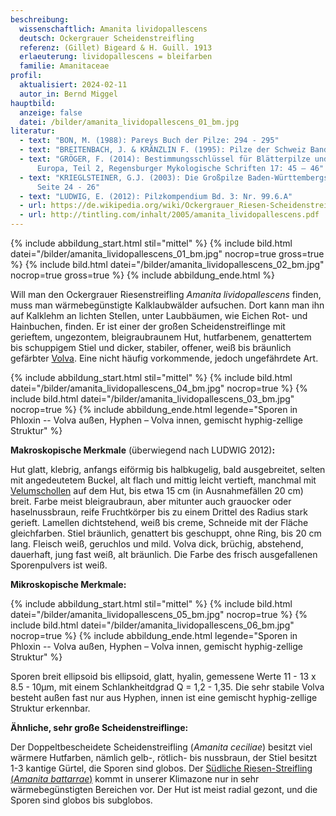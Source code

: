 ```yaml
---
beschreibung:
  wissenschaftlich: Amanita lividopallescens
  deutsch: Ockergrauer Scheidenstreifling
  referenz: (Gillet) Bigeard & H. Guill. 1913
  erlaeuterung: lividopallescens = bleifarben
  familie: Amanitaceae
profil:
  aktualisiert: 2024-02-11
  autor_in: Bernd Miggel
hauptbild:
  anzeige: false
  datei: /bilder/amanita_lividopallescens_01_bm.jpg
literatur:
  - text: "BON, M. (1988): Pareys Buch der Pilze: 294 - 295"
  - text: "BREITENBACH, J. & KRÄNZLIN F. (1995): Pilze der Schweiz Band 4, Nr. 140"
  - text: "GRÖGER, F. (2014): Bestimmungsschlüssel für Blätterpilze und Röhrlinge in
      Europa, Teil 2, Regensburger Mykologische Schriften 17: 45 – 46"
  - text: "KRIEGLSTEINER, G.J. (2003): Die Großpilze Baden-Württembergs, Band 4,
      Seite 24 - 26"
  - text: "LUDWIG, E. (2012): Pilzkompendium Bd. 3: Nr. 99.6.A"
  - url: https://de.wikipedia.org/wiki/Ockergrauer_Riesen-Scheidenstreifling
  - url: http://tintling.com/inhalt/2005/amanita_lividopallescens.pdf
---
```

{% include abbildung_start.html stil="mittel" %}
{% include bild.html datei="/bilder/amanita_lividopallescens_01_bm.jpg" nocrop=true gross=true %}
{% include bild.html datei="/bilder/amanita_lividopallescens_02_bm.jpg" nocrop=true gross=true %}
{% include abbildung_ende.html %}

Will man den Ockergrauer Riesenstreifling *Amanita lividopallescens* finden, muss man wärmebegünstigte Kalklaubwälder aufsuchen. Dort kann man ihn auf Kalklehm an lichten Stellen, unter Laubbäumen, wie Eichen Rot- und Hainbuchen, finden. Er ist einer der großen Scheidenstreiflinge mit gerieftem, ungezontem, bleigraubraunem Hut, hutfarbenem, genattertem bis schuppigem Stiel und dicker, stabiler, offener, weiß bis bräunlich gefärbter [Volva](Volva "Glossar"). Eine nicht häufig vorkommende, jedoch ungefährdete Art.

{% include abbildung_start.html stil="mittel" %}
{% include bild.html datei="/bilder/amanita_lividopallescens_04_bm.jpg" nocrop=true %}
{% include bild.html datei="/bilder/amanita_lividopallescens_03_bm.jpg" nocrop=true %}
{% include abbildung_ende.html legende="Sporen in Phloxin -- Volva außen, Hyphen – Volva innen, gemischt hyphig-zellige Struktur" %}

**Makroskopische Merkmale** (überwiegend nach LUDWIG 2012)**:**

Hut glatt, klebrig, anfangs eiförmig bis halbkugelig, bald ausgebreitet, selten mit angedeutetem Buckel, alt flach und mittig leicht vertieft, manchmal mit [Velumschollen](Velum "Glossar") auf dem Hut, bis etwa 15 cm (in Ausnahmefällen 20 cm) breit. Farbe meist bleigraubraun, aber mitunter auch grauocker oder haselnussbraun, reife Fruchtkörper bis zu einem Drittel des Radius stark gerieft. Lamellen dichtstehend, weiß bis creme, Schneide mit der Fläche gleichfarben. Stiel bräunlich, genattert bis geschuppt, ohne Ring, bis 20 cm lang. Fleisch weiß, geruchlos und mild. Volva dick, brüchig, abstehend, dauerhaft, jung fast weiß, alt bräunlich. Die Farbe des frisch ausgefallenen Sporenpulvers ist weiß.

**Mikroskopische Merkmale:**

{% include abbildung_start.html stil="mittel" %}
{% include bild.html datei="/bilder/amanita_lividopallescens_05_bm.jpg" nocrop=true %}
{% include bild.html datei="/bilder/amanita_lividopallescens_06_bm.jpg" nocrop=true %}
{% include abbildung_ende.html legende="Sporen in Phloxin -- Volva außen, Hyphen – Volva innen, gemischt hyphig-zellige Struktur" %}

Sporen breit ellipsoid bis ellipsoid, glatt, hyalin, gemessene Werte 11 - 13 x 8.5 - 10µm, mit einem Schlankheitdgrad Q = 1,2 - 1,35. Die sehr stabile Volva besteht außen fast nur aus Hyphen, innen ist eine gemischt hyphig-zellige Struktur erkennbar.

**Ähnliche, sehr große Scheidenstreiflinge:**

Der Doppeltbescheidete Scheidenstreifling (*Amanita ceciliae*) besitzt viel wärmere Hutfarben, nämlich gelb-, rötlich- bis nussbraun, der Stiel besitzt 1-3 kantige Gürtel, die Sporen sind globos.
Der [Südliche Riesen-Streifling (*Amanita battarrae*)](/pilze/amanita-battarrae-südlicher-scheidenstreifling) kommt in unserer Klimazone nur in sehr wärmebegünstigten Bereichen vor. Der Hut ist meist radial gezont, und die Sporen sind globos bis subglobos.